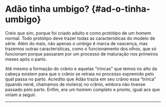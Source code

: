 # Adão tinha umbigo? {#ad-o-tinha-umbigo}

Creio que sim, porque foi criado adulto e como protótipo de um homem normal. Todo protótipo deve trazer todas as características do modelo de série. Além do mais, não apenas o umbigo é marca de nascença, mas trazemos outras características, como o funcionamento dos olhos, que só funcionam porque passaram por um processo de maturação nos primeiros meses após o parto.

Até mesmo a formação do crânio e aquelas &quot;trincas&quot; que temos no alto da cabeça existem para que o crânio se retraia no processo espremido pelo qual passa no parto. Acredito que Adão trazia em seu crânio essa “trinca” (quando nenê, chamamos de moleira) no crânio, embora não tivesse passado pelo parto. Enfim, era um homem completo e pronto, igual aos que viriam a seguir.

*****